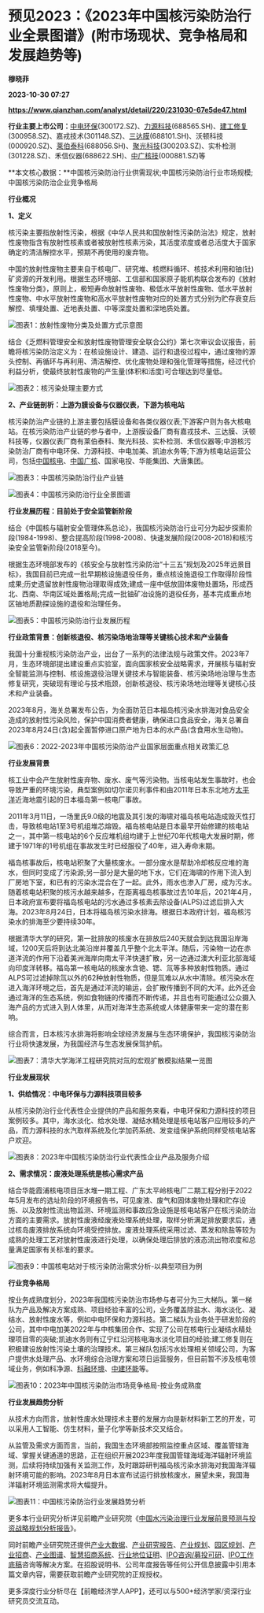 # 预见2023：《2023年中国核污染防治行业全景图谱》(附市场现状、竞争格局和发展趋势等)
**穆晓菲**

**2023-10-30 07:27**

**https://www.qianzhan.com/analyst/detail/220/231030-67e5de47.html**

**行业主要上市公司：**[中电环保](https://stock.qianzhan.com/hs/zhengquan_300172.SZ.html)(300172.SZ)、[力源科技](https://stock.qianzhan.com/hs/zhengquan_688565.SH.html)(688565.SH)、[建工修复](https://stock.qianzhan.com/hs/zhengquan_300958.SZ.html)(300958.SZ)、嘉戎技术(301148.SZ)、[三达膜](https://stock.qianzhan.com/hs/zhengquan_688101.SH.html)(688101.SH)、沃顿科技(000920.SZ)、[莱伯泰科](https://stock.qianzhan.com/hs/zhengquan_688056.SH.html)(688056.SH)、[聚光科技](https://stock.qianzhan.com/hs/zhengquan_300203.SZ.html)(300203.SZ)、实朴检测(301228.SZ)、禾信仪器(688622.SH)、[中广核技](https://stock.qianzhan.com/hs/zhengquan_000881.SZ.html)(000881.SZ)等

**本文核心数据：**中国核污染防治行业供需现状;中国核污染防治行业市场规模;中国核污染防治企业竞争格局

**行业概况**

**1、定义**

核污染主要指放射性污染，根据《中华人民共和国放射性污染防治法》规定，放射性废物指含有放射性核素或者被放射性核素污染，其活度浓度或者总活度大于国家确定的清洁解控水平，预期不再使用的废弃物。

中国的放射性废物主要来自于核电厂、研究堆、核燃料循环、核技术利用和铀(钍)矿资源的开发利用。根据生态环境部、工信部和国家原子能机构联合发布的《放射性废物分类》，原则上，极短寿命放射性废物、极低水平放射性废物、低水平放射性废物、中水平放射性废物和高水平放射性废物对应的处置方式分别为贮存衰变后解控、填埋处置、近地表处置、中等深度处置和深地质处置。

![图表1：放射性废物分类及处置方式示意图](https://img3.qianzhan.com/news/202310/30/20231030-50c663b7fa5883d2.png)

结合《乏燃料管理安全和放射性废物管理安全联合公约》第七次审议会议报告，前瞻将核污染防治定义为：在核设施设计、建造、运行和退役过程中，通过废物的源头控制、再循环与再利用、清洁解控、优化废物处理和强化管理等措施，经过代价利益分析，使最终放射性废物的产生量(体积和活度)可合理达到尽量低。

![图表2：核污染处理主要方式](https://img3.qianzhan.com/news/202310/30/20231030-e83ca8875d0e4ac4.png)

**2、产业链剖析：上游为膜设备与仪器仪表，下游为核电站**

核污染防治产业链的上游主要包括膜设备和各类仪器仪表;下游客户则为各大核电站。在核污染防治产业链的参与者中，上游膜设备厂商有嘉戎技术、三达膜、沃顿科技等，仪器仪表厂商有莱伯泰科、聚光科技、实朴检测、禾信仪器等;中游核污染防治厂商有中电环保、力源科技、中电加美、凯迪水务等;下游为核电站运营公司，包括[中国核电](https://stock.qianzhan.com/hs/zhengquan_601985.SH.html)、[中国广核](https://stock.qianzhan.com/hs/zhengquan_003816.SZ.html)、国家电投、华能集团、大唐集团。

![图表3：中国核污染防治行业产业链](https://img3.qianzhan.com/news/202310/30/20231030-767cf8adc13720cb.png)

![图表4：中国核污染防治行业全景图谱](https://img3.qianzhan.com/news/202310/30/20231030-275c06902828e62a.png)

**行业发展历程：目前处于安全监管新阶段**

结合《中国核与辐射安全管理体系总论》，我国核污染防治行业可分为起步探索阶段(1984-1998)、整合提高阶段(1998-2008)、快速发展阶段(2008-2018)和核污染安全监管新阶段(2018至今)。

根据生态环境部发布的《核安全与放射性污染防治“十三五”规划及2025年远景目标》，我国目前已完成一批早期核设施退役任务，重点核设施退役工作取得阶段性成果;历史遗留放射性废物治理取得成效;建成一座中低放固体废物处置场，形成西北、西南、华南区域处置格局;完成一批铀矿冶设施的退役任务，基本完成重点地区铀地质勘探设施的退役和治理任务。

![图表5：中国核污染防治行业发展历程](https://img3.qianzhan.com/news/202310/30/20231030-d193f8a7161b215b.png)

**行业政策背景：创新核退役、核污染场地治理等关键核心技术和产业装备**

我国十分重视核污染防治产业，出台了一系列的法律法规与政策文件。2023年7月，生态环境部提出建设重点实验室，面向国家核安全战略需求，开展核与辐射安全智能监测与控制、核设施退役治理关键技术与智能装备、核污染场地治理与生态修复研究，突破现有理论与技术瓶颈，创新核退役、核污染场地治理等关键核心技术和产业装备。

2023年8月，海关总署发布公告，为全面防范日本福岛核污染水排海对食品安全造成的放射性污染风险，保护中国消费者健康，确保进口食品安全，海关总署自2023年8月24日(含)起全面暂停进口原产地为日本的水产品(含食用水生动物)。

![图表6：2022-2023年中国核污染防治产业国家层面重点相关政策汇总](https://img3.qianzhan.com/news/202310/30/20231030-ad77ea013542c679.png)

**行业发展背景**

核工业中会产生放射性废弃物、废水、废气等污染物。当核电站发生事故时，也会导致严重的环境污染，典型案例如切尔诺贝利事件和由2011年日本东北地方[太平洋](https://stock.qianzhan.com/hs/zhengquan_601099.SH.html)近海地震引起的日本福岛第一核电厂事故。

2011年3月11日，一场里氏9.0级的地震及其引发的海啸对福岛核电站造成毁灭性打击，导致核电站1至3号机组堆芯熔毁。福岛核电站是日本最早开始修建的核电站之一，其中第一核电站的6个反应堆机组均建于上世纪70年代核电大发展时期，修建于1971年的1号机组在事故发生时已经服役了40年，进入寿命末期。

福岛核事故后，核电站积聚了大量核废水。一部分废水是帮助冷却核反应堆的海水，但同时变成了污染源;另一部分是大量的地下水，它们在海啸的作用下流入到厂房地下室，和已有的污染水混合在了一起。此外，雨水也渗入厂房，成为污水。随着核电站积聚的核污水越来越多，在距离福岛核事故过去10年后，2021年4月，日本政府宣布要将福岛核电站的污水通过多核素去除设备(ALPS)过滤后排入大海。2023年8月24日，日本将福岛核污染水排海。根据日本政府计划，福岛核污染水的排海至少要持续30年。

根据清华大学的研究，第一批排放的核废水在排放后240天就会到达我国沿岸海域，1200天后将到达北美沿岸并覆盖几乎整个北太平洋。随后，污染物一边在赤道洋流的作用下沿着美洲海岸向南太平洋快速扩散，另一边通过澳大利亚北部海域向印度洋转移。福岛第一核电站的核废水含铯、锶、氚等多种放射性物质。通过ALPS可过滤掉除氚以外的62种放射性物质，但是氚难以从水中清除。核污染水在进入海洋环境之后，首先是通过洋流的输运，会扩散传播到不同的大洋。此外还会通过海洋的生态系统，例如食物链的传播而不断传递，并且也有可能通过公众摄入海产品的方式进入到人体里，从而对海洋生态系统或人体健康带来一定的潜在影响。

综合而言，日本核污水排海将影响全球经济发展与生态环境保护，我国核污染防治行业将快速发展，为我国经济与生态发展保驾护航。

![图表7：清华大学海洋工程研究院对氚的宏观扩散模拟结果一览图](https://img3.qianzhan.com/news/202310/30/20231030-67cce15aaad87623.png)

**行业发展现状**

**1、供给情况：中电环保与力源科技项目较多**

从核污染防治行业代表性企业提供的产品和服务来看，中电环保和力源科技的项目案例较多。其中，海水淡化、给水处理、凝结水精处理是核电站客户应用较多的产品，而力源科技的水汽取样系统及化学加药系统、发变组保护系统同样受核电站客户欢迎。

![图表8：2023年中国核污染防治行业代表性企业产品及服务介绍](https://img3.qianzhan.com/news/202310/30/20231030-28abb9163786519c.png)

**2、需求情况：废液处理系统是核心需求产品**

结合华能霞浦核电项目压水堆一期工程、广东太平岭核电厂二期工程分别于2022年5月发布的选址阶段的环境报告书，可见废液、废气和固体废物处理和贮存设施、以及放射性流出物监测、环境监测和事故应急设施是核电站客户在核污染防治方面的主要需求。放射性废液经废液处理系统处理，取样分析满足排放要求后，通过核岛废液排放系统向环境受控排放。废液处理系统采用过滤、蒸发和除盐等较为成熟的处理工艺对放射性废液进行处理，以确保处理后排放的液态流出物浓度和总量满足国家有关标准的要求。

![图表9：中国核电站对于核污染防治需求分析-以典型项目为例](https://img3.qianzhan.com/news/202310/30/20231030-a4ff9561096f8c09.png)

**行业竞争格局**

按业务成熟度划分，2023年我国核污染防治市场参与者可分为三大梯队。第一梯队为产品及解决方案成熟、项目经验丰富的公司，业务覆盖除盐水、海水淡化、凝结水、放射性废水等，例如中电环保和力源科技。第二梯队为业务处于研发阶段的公司，其中中电加美2022年与中核集团合作、实现了公司在核电行业凝结水精处理项目零的突破;凯迪水务则有辽宁红沿河核电海水淡化项目的经验;建工修复则在积极建设放射性污染土壤的治理技术。第三梯队包括污水处理相关领域公司，为客户提供水处理产品、水环境综合治理方案和项日运营服务，但目前暂不涉及核电领域业务，例如科净源、[科融环境](https://stock.qianzhan.com/hs/zhengquan_300152.SZ.html)、[中建环能](https://stock.qianzhan.com/hs/zhengquan_300425.SZ.html)等。

![图表10：2023年中国核污染防治市场竞争格局-按业务成熟度](https://img3.qianzhan.com/news/202310/30/20231030-2c605bddcb151057.png)

**行业发展趋势分析**

从技术方向而言，放射性废水处理技术主要的发展方向是新材料新工艺的开发，可以采用人工智能、仿生材料，量子化学等新技术交叉结合。

从监管及需求方面而言，当前，我国生态环境部按照监控重点区域、覆盖管辖海域、掌握关键通道的思路，正在组织开展2023年度我国管辖海域海洋辐射环境监测，后续将持续加强有关监测工作，及时跟踪研判福岛核污染水排海对我国海洋辐射环境可能的影响。2023年8月日本宣布试运行排放核废水，展望未来，我国海洋辐射环境监测需求将大幅提升。

![图表11：中国核污染防治行业发展趋势分析](https://img3.qianzhan.com/news/202310/30/20231030-7c4ec44d99eebd09.png)

更多本行业研究分析详见前瞻产业研究院《[中国水污染治理行业发展前景预测与投资战略规划分析报告](https://bg.qianzhan.com/report/detail/03d865c43d5b4cef.html)》。

同时前瞻产业研究院还提供[产业大数据](https://d.qianzhan.com/)、[产业研究报告](https://bg.qianzhan.com/report/hotlist/)、[产业规划](https://f.qianzhan.com/chanyeguihua2/)、[园区规划](https://f.qianzhan.com/yuanqu/)、[产业招商](https://f.qianzhan.com/chanyezhaoshang/)、[产业图谱](https://bg.qianzhan.com/report/lianglian/)、[智慧招商系统](https://z.qianzhan.com/)、[行业地位证明](https://bg.qianzhan.com/report/qyppcs)、[IPO咨询/募投可研](https://ipo.qianzhan.com/mutou/)、[IPO工作底稿](https://ipo.qianzhan.com/digao/)咨询等解决方案。在招股说明书、公司年度报告等任何公开信息披露中引用本篇文章内容，需要获取前瞻产业研究院的正规授权。

更多深度行业分析尽在【前瞻经济学人APP】，还可以与500+经济学家/资深行业研究员交流互动。